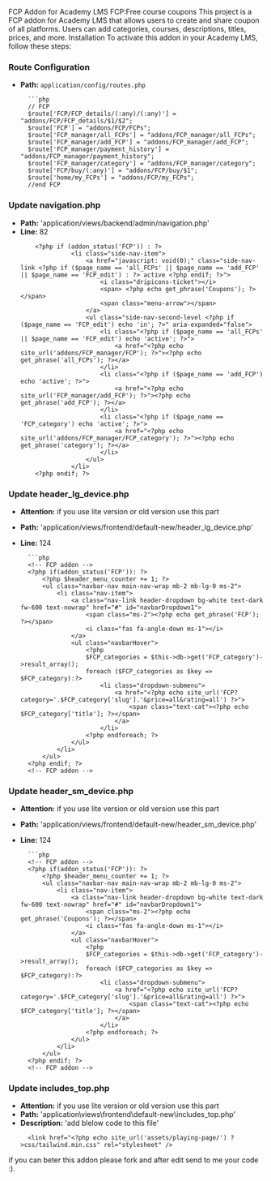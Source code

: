 FCP Addon for Academy LMS
FCP:Free course coupons
This project is a FCP addon for Academy LMS that allows users to create and share coupon of all platforms. Users can add categories, courses, descriptions, titles, prices, and more.
Installation
To activate this addon in your Academy LMS, follow these steps:

### Route Configuration
		
- **Path:** `application/config/routes.php`
		
		```php
		// FCP
		$route['FCP/FCP_details/(:any)/(:any)'] = "addons/FCP/FCP_details/$1/$2";
		$route['FCP'] = "addons/FCP/FCPs";
		$route['FCP_manager/all_FCPs'] = "addons/FCP_manager/all_FCPs";
		$route['FCP_manager/add_FCP'] = "addons/FCP_manager/add_FCP";
		$route['FCP_manager/payment_history'] = "addons/FCP_manager/payment_history";
		$route['FCP_manager/category'] = "addons/FCP_manager/category";
		$route['FCP/buy/(:any)'] = "addons/FCP/buy/$1";
		$route['home/my_FCPs'] = "addons/FCP/my_FCPs";
		//end FCP
### Update navigation.php
- **Path:** 'application/views/backend/admin/navigation.php'
- **Line:** 82
	<!-- FCP Addon -->
		  <?php if (addon_status('FCP')) : ?>
					<li class="side-nav-item">
						<a href="javascript: void(0);" class="side-nav-link <?php if ($page_name == 'all_FCPs' || $page_name == 'add_FCP' || $page_name == 'FCP_edit') : ?> active <?php endif; ?>">
							<i class="dripicons-ticket"></i>
							<span> <?php echo get_phrase('Coupons'); ?> </span>
							<span class="menu-arrow"></span>
						</a>
						<ul class="side-nav-second-level <?php if ($page_name == 'FCP_edit') echo 'in'; ?>" aria-expanded="false">
							<li class="<?php if ($page_name == 'all_FCPs' || $page_name == 'FCP_edit') echo 'active'; ?>">
								<a href="<?php echo site_url('addons/FCP_manager/FCP'); ?>"><?php echo get_phrase('all_FCPs'); ?></a>
							</li>
							<li class="<?php if ($page_name == 'add_FCP') echo 'active'; ?>">
								<a href="<?php echo site_url('FCP_manager/add_FCP'); ?>"><?php echo get_phrase('add_FCP'); ?></a>
							</li>
							<li class="<?php if ($page_name == 'FCP_category') echo 'active'; ?>">
								<a href="<?php echo site_url('addons/FCP_manager/FCP_category'); ?>"><?php echo get_phrase('category'); ?></a>
							</li>
						</ul>
					</li>
		  <?php endif; ?>
	<!-- FCP Addon -->
### Update header_lg_device.php
- **Attention:** if you use lite version or old version use this part
- **Path:** 'application/views/frontend/default-new/header_lg_device.php'
- **Line:** 124

		```php
		<!-- FCP addon -->
		<?php if(addon_status('FCP')): ?>
			<?php $header_menu_counter += 1; ?>
			<ul class="navbar-nav main-nav-wrap mb-2 mb-lg-0 ms-2">
				<li class="nav-item">
					<a class="nav-link header-dropdown bg-white text-dark fw-600 text-nowrap" href="#" id="navbarDropdown1">
						<span class="ms-2"><?php echo get_phrase('FCP'); ?></span>
						<i class="fas fa-angle-down ms-1"></i>
					</a>
					<ul class="navbarHover">
						<?php
						$FCP_categories = $this->db->get('FCP_category')->result_array();
						foreach ($FCP_categories as $key => $FCP_category):?>
							<li class="dropdown-submenu">
								<a href="<?php echo site_url('FCP?category='.$FCP_category['slug'].'&price=all&rating=all') ?>">
									<span class="text-cat"><?php echo $FCP_category['title']; ?></span>
								</a>
							</li>
						<?php endforeach; ?>
					</ul>
				</li>
			</ul>
		<?php endif; ?>
		<!-- FCP addon -->
### Update header_sm_device.php
- **Attention:** if you use lite version or old version use this part
- **Path:** 'application/views/frontend/default-new/header_sm_device.php'
- **Line:** 124

		```php
		<!-- FCP addon -->
		<?php if(addon_status('FCP')): ?>
			<?php $header_menu_counter += 1; ?>
			<ul class="navbar-nav main-nav-wrap mb-2 mb-lg-0 ms-2">
				<li class="nav-item">
					<a class="nav-link header-dropdown bg-white text-dark fw-600 text-nowrap" href="#" id="navbarDropdown1">
						<span class="ms-2"><?php echo get_phrase('Coupons'); ?></span>
						<i class="fas fa-angle-down ms-1"></i>
					</a>
					<ul class="navbarHover">
						<?php
						$FCP_categories = $this->db->get('FCP_category')->result_array();
						foreach ($FCP_categories as $key => $FCP_category):?>
							<li class="dropdown-submenu">
								<a href="<?php echo site_url('FCP?category='.$FCP_category['slug'].'&price=all&rating=all') ?>">
									<span class="text-cat"><?php echo $FCP_category['title']; ?></span>
								</a>
							</li>
						<?php endforeach; ?>
					</ul>
				</li>
			</ul>
		<?php endif; ?>
		<!-- FCP addon -->


### Update includes_top.php
- **Attention:** if you use lite version or old version use this part
- **Path:** 'application\views\frontend\default-new\includes_top.php'
- **Description:** 'add blelow code to this file'
	<!-- tailwind CSS -->
		<link href="<?php echo site_url('assets/playing-page/') ?>css/tailwind.min.css" rel="stylesheet" />
	<!-- tailwind CSS -->

if you can beter this addon please fork and after edit send to me your code :).
